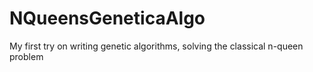# NQueensGeneticaAlgo
My first try on writing genetic algorithms, solving the classical n-queen problem
